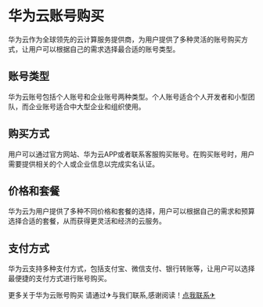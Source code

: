 # 华为云账号购买

华为云作为全球领先的云计算服务提供商，为用户提供了多种灵活的账号购买方式，让用户可以根据自己的需求选择最合适的账号类型。

## 账号类型

华为云账号包括个人账号和企业账号两种类型。个人账号适合个人开发者和小型团队，而企业账号适合中大型企业和组织使用。

## 购买方式

用户可以通过官方网站、华为云APP或者联系客服购买账号。在购买账号时，用户需要提供相关的个人或企业信息以完成实名认证。

## 价格和套餐

华为云为用户提供了多种不同价格和套餐的选择，用户可以根据自己的需求和预算选择合适的套餐，从而获得更灵活和经济的云服务。

## 支付方式

华为云支持多种支付方式，包括支付宝、微信支付、银行转账等，让用户可以选择最便捷的支付方式进行账号购买。

更多关于华为云账号购买 请通过✈与我们联系,感谢阅读！[点我联系✈](https://www.G208.com)